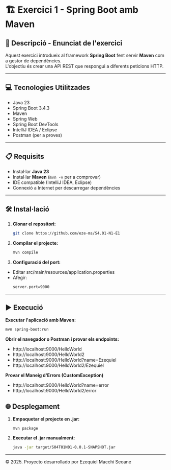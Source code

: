 # 🏗️ Exercici 1 - Spring Boot amb Maven

## 📄 Descripció - Enunciat de l'exercici
Aquest exercici introdueix al framework **Spring Boot** fent servir **Maven** com a gestor de dependències.  
L'objectiu és crear una API REST que respongui a diferents peticions HTTP.

---

## 💻 Tecnologies Utilitzades
- Java 23
- Spring Boot 3.4.3
- Maven
- Spring Web
- Spring Boot DevTools
- IntelliJ IDEA / Eclipse
- Postman (per a proves)

---

## 📋 Requisits
- Instal·lar **Java 23**
- Instal·lar **Maven** (`mvn -v` per a comprovar)
- IDE compatible (IntelliJ IDEA, Eclipse)
- Connexió a Internet per descarregar dependències

---

## 🛠️ Instal·lació
1. **Clonar el repositori:**
   ```sh
   git clone https://github.com/eze-ms/S4.01-N1-E1
   
2. **Compilar el projecte:**
    ```sh
   mvn compile
   
3. **Configuració del port:**
- Editar src/main/resources/application.properties
- Afegir:
    ```sh
  server.port=9000
---
## ▶️ Execució
**Executar l'aplicació amb Maven:**
```sh
mvn spring-boot:run
```

**Obrir el navegador o Postman i provar els endpoints:**
- http://localhost:9000/HelloWorld
- http://localhost:9000/HelloWorld2
- http://localhost:9000/HelloWorld?name=Ezequiel
- http://localhost:9000/HelloWorld2/Ezequiel

**Provar el Maneig d'Errors (CustomException)**
- http://localhost:9000/HelloWorld?name=error
- http://localhost:9000/HelloWorld2/error

## 🌐 Desplegament
1. **Empaquetar el projecte en .jar:**
    ```sh
   mvn package
   
2. **Executar el .jar manualment:**
    ```sh
   java -jar target/S04T01N01-0.0.1-SNAPSHOT.jar

---
© 2025. Proyecto desarrollado por Ezequiel Macchi Seoane
   


